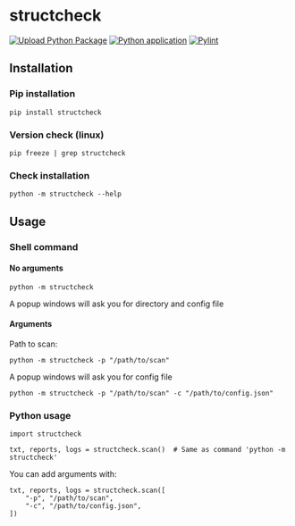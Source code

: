 # structcheck
[![Upload Python Package](https://github.com/vincentBenet/structcheck/actions/workflows/python-publish.yml/badge.svg)](https://github.com/vincentBenet/structcheck/actions/workflows/python-publish.yml)
[![Python application](https://github.com/vincentBenet/structcheck/actions/workflows/python-app.yml/badge.svg)](https://github.com/vincentBenet/structcheck/actions/workflows/python-app.yml)
[![Pylint](https://github.com/vincentBenet/structcheck/actions/workflows/pylint.yml/badge.svg)](https://github.com/vincentBenet/structcheck/actions/workflows/pylint.yml)


## Installation
### Pip installation

	pip install structcheck
	

### Version check (linux)

	pip freeze | grep structcheck

### Check installation

	python -m structcheck --help

## Usage

### Shell command

#### No arguments

	python -m structcheck
	
A popup windows will ask you for directory and config file
	
#### Arguments

Path to scan:

	python -m structcheck -p "/path/to/scan"
	
A popup windows will ask you for config file

	python -m structcheck -p "/path/to/scan" -c "/path/to/config.json"

### Python usage

	import structcheck
	
	txt, reports, logs = structcheck.scan()  # Same as command 'python -m structcheck'
	
You can add arguments with:

	txt, reports, logs = structcheck.scan([
		"-p", "/path/to/scan",
		"-c", "/path/to/config.json",
	])
